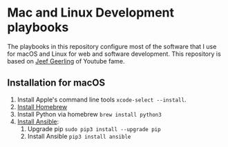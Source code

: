 # Mac and Linux Development playbooks

The playbooks in this repository configure most of the software that I use for macOS and Linux for web and software development. This repository is based on [Jeef Geerling](https://github.com/geerlingguy/mac-dev-playbook) of Youtube fame.

## Installation for macOS

1. Install Apple's command line tools `xcode-select --install`.
2. [Install Homebrew](https://brew.sh)
3. Install Python via homebrew `brew install python3`
4. [Install Ansible](https://docs.ansible.com/ansible/latest/installation_guide/index.html):
    1. Upgrade pip `sudo pip3 install --upgrade pip`
    2. Install Ansible `pip3 install ansible`
